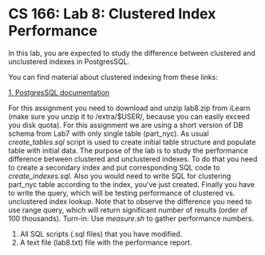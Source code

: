# CS 166: Lab 8: Clustered Index Performance
In this lab, you are expected to study the difference between clustered and unclustered indexes
in PostgresSQL.

You can find material about clustered indexing from these links:

   [1. PostgresSQL documentation](https://www.postgresql.org/docs/8.1/sql-cluster.html)
   
   For this assignment you need to download and unzip lab8.zip from iLearn (make sure you unzip
   it to /extra/$USER/, because you can easily exceed you disk quota).
   For this assignment we are using a short version of DB schema from Lab7 with only single table
   (part_nyc). As usual *create_tables.sql* script is used to create initial table structure and
   populate table with initial data.
   The purpose of the lab is to study the performance difference between clustered and unclustered
   indexes. To do that you need to create a secondary index and put corresponding SQL code to
   *create_indexes.sql*.
   Also you would need to write SQL for clustering part_nyc table according to the index,
   you’ve just created.
   Finally you have to write the query, which will be testing performance of clustered vs. unclustered index lookup. Note that to observe the difference you need to use range query, which will
   return significant number of results (order of 100 thousands).
   Turn-in:
   Use *measure.sh* to gather performance numbers.

1. All SQL scripts (.sql files) that you have modified.
2. A text file (lab8.txt) file with the performance report. 
